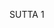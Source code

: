 SUTTA 1

[^1]: For a fuller treatment of this important and difficult sutta, see Bhikkhu Bodhi, Discourse on the Root of Existence. This work contains, besides a translation of the sutta, a lengthy analytical study of its philosophical significance and copious extracts from the very helpful commentarial literature that has accumulated around it. Nm's rendering of this sutta in Ms was highly conjectural; thus, while I have retained most of his terminology, I have substituted my own rendering of the syntax to bring out the meaning that accords with the traditional interpretation and that seems warranted by the original Pali text as well. The key passages as Nm rendered them will be given in the Notes.

[^2]: MA explains that the Buddha delivered this sutta to dispel the conceit that had arisen in five hundred bhikkhus on account of their erudition and intellectual mastery of the Buddha's teachings. These bhikkhus were formerly brahmins learned in the Vedic literature, and the Buddha's cryptic utterances may well have been intended to challenge the brahmanic views to which they may still have adhered.

[^3]: Sabbadhammamülapariyāya. MT explains that the word "all" (sabba) is being used here in the restricted sense of the "all of personality" (sakkāyasabba), that is, with reference to all states or phenomena (dhammā) comprised within the five aggregates affected by clinging (see MN 28.4). Supramundane states - the paths, fruits, and
Nibbāna - are excluded. The "root of all things" - that is, the special condition that maintains the continuity of the process of repeated existence - MT explains to be craving, conceit, and views (which are the underlying springs of "conceiving"), and these in turn are underlaid by ignorance, suggested in the sutta by the phrase "he has not fully understood it."

[^4]: The "untaught ordinary person" (assutavā puthujjana) is the common worldling, who possesses neither learning nor spiritual accomplishment in the Dhamma of the noble ones, and allows himself to be dominated by the multitude of defilements and wrong views. See Bodhi, Discourse on the Root of Existence, pp. 40-46.

[^5]: Paṭhavim paṭhavito sañjānāti. Although perceiving "earth as earth" seems to suggest seeing the object as it really is, the aim of Buddhist insight meditation, the context makes it clear that the ordinary person's perception of "earth as earth" already introduces a slight distortion of the object, a distortion that will be blown up into fullfledged misinterpretation when the cognitive process enters the phase of "conceiving." MA explains that the ordinary person seizes upon the conventional expression "it is earth," and applying this to the object, perceives it through a "perversion of perception" (saññāyipallāsa). The latter is a technjcal expression explained as perceiving the impermanent as permanent, the painful as pleasurable, what is not self as self, and what is foul as beautiful (AN 4:49/ii.52). $\bar{N} m$ reads the ablative suffix -to of the Pali as signifying derivation and translates the phrase: "From earth he has a percept of earth."

[^6]: The Pali verb "conceives" (mañatati), from the root man, "to think," is often used in the Pali suttas to mean distortional thinking - thought that ascribes to its object characteristics and a significance derived not from the object itself, but from its own subjective imaginings. The cognitive distortion introduced by conceiving consists, in brief, in the intrusion of the egocentric perspective into the experience already slightly distorted by spontaneous perception. According to the commentaries, the activity of conceiving is governed by three defile-
ments, which accounts for the different ways it comes to manifestation - craving (tanhā), conceit (māna), and views (ditthi).
MA paraphrases this text thus: "Having perceived earth with a perverted perception, the ordinary person afterwards conceives it - construes or discriminates it through the gross proliferating tendencies (papañca) of craving, conceit, and views, which are here called 'conceivings.'...He apprehends it in diverse ways contrary [to reality]."
The four ways of conceiving (maññanā): The Buddha shows that the conceiving of any object may occur in any of four ways, expressed by the text as a fourfold linguistic pattern: accusative, locative, ablative, and appropriative. The primary significance of this modal pattern - enigmatic in the Pali as well - seems to be ontological. I take the pattern to represent the diverse ways in which the ordinary person attempts to give positive being to his imagined sense of egohood by positing, below the threshold of reflection, a relationship between himself as the subject of cognition and the perceived phenomenon as its object. According to the fourfold pattern given, this relationship may be one either of direct identification ("he conceives X"), or of inherence ("he conceives in X"), or of contrast or derivation ("he conceives from X"), or of simple appropriation ("he conceives X to be 'mine'").
But care is needed in interpreting these phrases. The Pali does not supply any direct object for the second and third modes, and this suggests that the process at work in conceiving proceeds from a deeper and more general level than that involved in the forming of an explicit view of self, as described for example at MN 2.8 or MN 44.7. The activity of conceiving thus seems to comprise the entire range of subjectively tinged cognition, from the impulses and thoughts in which the sense of personal identity is still inchoate to elaborate intellectual structures in which it has been fully explicated.
Nm, however, understands the implicit object of conceiving to be the percept itself, and accordingly translates: "having had from earth a percept of earth, he conceives
[that to be] earth, he conceives [that to be] in earth, he conceives [that to be apart] from earth," etc.
The fifth phrase, "he delights in $X$," explicitly connects conceiving with craving, which is elsewhere said to "delight here and there." This, moreover, hints at the danger in the worldling's thought processes, since craving is pointed to by the Buddha as the origin of suffering.
MA gives prolific examples illustrating all the different modes of conceiving, and these clearly establish that the intended object of conceiving is the misplaced sense of egoity.

[^7]: MA states that one who fully understands earth does so by the three types of full understanding: the full understanding of the known (ñātaparī̄̄̄̄) - the definition of the earth element by way of its unique characteristic, function, manifestation, and proximate cause; the full understanding by scrutinization (tīranaparī̄̄̄̄) - the contemplation of the earth element by way of the three general characteristics of impermanence, suffering, and non-self; and the full understanding of abandonment (pahānapariñ̃̃̃ā) - the abandoning of desire and lust for the earth element through the supreme path (of arahantship).

[^8]: Bhūtā. MA says that "beings" here signifies only living beings below the heaven of the Four Great Kings, the lowest of the sense-sphere heavens; the higher grades of living beings are covered by the terms to follow. MA exemplifies the application of the three types of conceiving to this situation as follows: When a person becomes attached to beings as a result of sight, hearing, etc., or desires rebirth in a certain class of beings, this is conceiving due to craving. When he ranks himself as superior, equal, or inferior to others, this is conceiving due to conceit. And when he thinks, "Beings are permanent, stable, eternal," etc., this is conceiving due to views.

[^9]: MA: The gods of the six sense-sphere heavenly worlds are meant, except for Māra and his retinue in the heaven of the gods who wield power over others' creations. See the account of Buddhist cosmology in the Introduction, pp. 31-33.

[^10]: Prajāpati, "lord of creation," is a name given by the
Vedas to Indra, Agni, etc., as the highest of the Vedic divinities. But according to MA, Pajapati here is a name for Māra because he is the ruler of this "generation" (pajā) made up of living beings.

[^11]: Brahmā here is Mahābrahmā, the first deity to be born at the beginning of a new cosmic cycle and whose lifespan lasts for the entire cycle. The Ministers of Brahmā and the Assembly of Brahmā - the other deities whose position is determined by attainment of the first jhāna - are also included.

[^12]: MA: By mentioning these, all beings occupying the plane of the second jhāna - the gods of Limited Radiance and the gods of Immeasurable Radiance - should be included, for all these occupy a single level.

[^13]: MA: By mentioning these, all beings occupying the plane of the third jhāna - the gods of Limited Glory and the gods of Immeasurable Glory - should be included.

[^14]: These are divinities on the plane of the fourth jhāna.

[^15]: Abhibhū. MA says this term is a designation for the nonpercipient realm, called thus because it vanquishes (abhibhavati) the four immaterial aggregates. The identification sounds contrived, especially because the word "abhibh ū " is a masculine singular noun. Elsewhere (MN 49.5) the word appears as part of Baka the Brahmā's claim to theocratic hegemony, yet MA rejects identifying the Abhibhū with Brahmā here as a redundancy.

[^16]: This and the next three sections deal with conceiving in relation to the four immaterial planes of existence - the cosmological counterparts of the four immaterial meditative attainments. With §18 the division of conceiving by way of planes of existence is completed.

[^17]: In these four sections the phenomena comprising personality are considered as objects of perception classified into the four categories of the seen, heard, sensed, and cognized. Here, sensed (muta) signifies the data of smell, taste, and touch, cognized (viññāta) the data of introspection, abstract thought, and imagination. The objects of perception are "conceived" when they are cognized in terms of "mine," "I," and "self," or in ways that generate craving, conceit, and views.

[^18]: In this section and the next, the phenomena comprising
personality are treated as twofold - by way of unity and diversity. The emphasis on unity (ekatta), MA informs us, is characteristic of one who attains the jhānas, in which the mind occurs in a single mode on a single object. The emphasis on diversity (nannatta) prevails in the case of the non-attainer who lacks the overwhelming unitive experience of jhānas. Conceivings stressing diversity come to expression in philosophies of pluralism, those stressing unity in philosophies of the monistic type.

[^19]: In this section, all phenomena of personality are collected together and shown as singlefold. This idea of totality can form the basis for philosophies of the pantheistic or monistic type, depending on the relation posited between the self and the all.

[^20]: MA understands "Nibbāna" here to refer to the five kinds of "supreme Nibbāna here and now" included among the sixty-two wrong views of the Brahmajāla Sutta (DN 1.3.19-25/i.36-38), that is, Nibbāna identified with the full enjoyment of sense pleasures or with the four jhānas. Enjoying this state, or yearning for it, he conceives it with craving. Priding himself on attaining it, he conceives it with conceit. Holding this imaginary Nibbāna to be permanent, etc., he conceives it with views.

[^21]: The sekha, the disciple in higher training, is one who has reached any of the three lower planes of sanctity -stream-entry', once-returning, or non-returning - but must still train further in order to reach the goal, arahantship, the supreme security from bondage. MN 53 is devoted to expounding the training he must undertake. The arahant is sometimes described as asekha, one beyond training, in the sense that he has completed the training in the Noble Eightfold Path. Nim rendered sekha as "initiate" and asekha as "adept," which have been changed here to avoid their "esoteric" connotations.

[^22]: It should be noted that, whereas the ordinary man is said to perceive each of the bases, the one in higher training is said to directly know them (abhijanäti). MA explains that he knows them with distinguished knowledge, knows them in accordance with their real nature as impermanent, suffering, and non-self. Nim rendered:
"From earth he has direct knowledge of earth."

[^23]: The disciple in higher training is urged by the Buddha to refrain from conceiving and delight because the dispositions to these mental processes still remain within him. With his attainment of stream-entry he eradicated the fetter of personality view and thus can no longer conceive in terms of wrong views. But the defilements of craving and conceit are only uprooted by the path of arahantship, and thus the sekha remains vulnerable to the conceivings to which they are capable of giving rise. Whereas direct knowledge (abhiñña) is the province of both the sekha and the arahant, full understanding (pariñña) is the province exclusively of the arahant, as it involves the full abandoning of all defilements.

[^24]: This is the stock description of the arahant, repeated in many suttas.

[^25]: When ignorance has been abolished by the attainment of full understanding, the subtlest dispositions to craving and conceit are also eradicated. Thus the arahant can no longer engage in conceiving and delight.

[^26]: This section and the following two are stated to show that the arahant does not conceive, not only because he has fully understood the object, but because he has eradicated the three unwholesome roots - lust (or greed), hate, and delusion. The phrase "free from lust through the destruction of lust" is used to stress that the arahant is not merely temporarily without lust, but has destroyed it at the most fundamental level. Similarly with hate and delusion.

[^27]: On this word, the epithet the Buddha uses most often when referring to himself, see the Introduction, p. 24. The commentaries give a long detailed etymology, into which they try to compress virtually the entire Dhamma. The passage has been translated in Bhikkhu Bodhi, Discourse on the All-Embracing Net of Views, pp. 331-44.

[^28]: Pariññātantam tathāgatassa. So BBS and SBJ eds. and MA, though PTS ed. reads simply pariññātañ. MA glosses: "fully understood to the conclusion, fully understood to the limit, fully understood without remainder." It explains that while Buddhas and disciple-arahants are
alike in abandoning all defilements, there is a distinction in their range of full understanding: whereas disciples can attain Nibbāna after comprehending with insight only a limited number of formations, Buddhas fully understand all formations without exception.

[^29]: This sentence gives a highly compressed statement of the formula of dependent origination (pațicca samuppāda), usually expounded in twelve factors (as in MN 38). As interpreted by MA, "delight" is the craving of the previous life that brought into being the "suffering" of the five aggregates in the present life, "being" the kammically determinative aspect of the present life that causes future birth, followed by future ageing and death. This passage shows the cause for the Buddha's elimination of conceiving to be his penetration of dependent origination on the night of his enlightenment. The mention of "delight" (nandt) as the root of suffering links up with the sutta's title; moreover, by referring to the earlier statement that the ordinary person delights in earth, etc., it shows suffering to be the ultimate consequence of delight.

[^30]: MA explains the sequence of ideas thus: The Tathāgata does not conceive earth and does not delight in earth because he has understood that delight is the root of suffering. Further, by understanding dependent origination, he has completely abandoned the craving here called "delight" and has awakened to supreme full enlightenment. As a result he does not conceive earth or delight in earth.

[^31]: The bhikkhus did not delight in the Buddha's words, apparently because the discourse probed too deeply into the tender regions of their own conceit, and perhaps their residual brahmanic views. At a later time, MA tells us, when their pride had been humbled, the Buddha expounded to these same bhikkhus the Gotamaka Sutta (AN 3:123/i.276), in the course of which they all attained arahantship.


